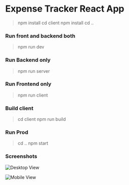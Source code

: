# Expense Tracker React App

> npm install
> cd client
> npm install
> cd ..

### Run front and backend both
> npm run dev

### Run Backend only
> npm run server

### Run Frontend only
> npm run client

### Build client
> cd client
> npm run build

### Run Prod
> cd ..
> npm start

### Screenshots

![Desktop View](https://i.postimg.cc/zvK4B42L/desktop.png)

![Mobile View](https://i.postimg.cc/hvvfRb23/mobile.png)
